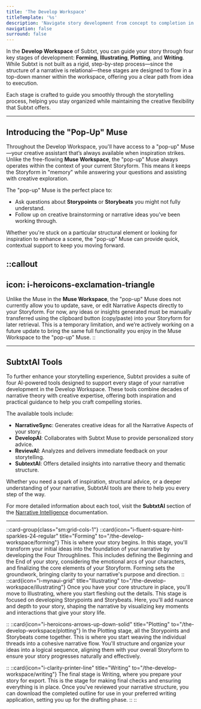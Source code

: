 ```yaml
---
title: 'The Develop Workspace'
titleTemplate: '%s'
description: 'Navigate story development from concept to completion in Subtxt'
navigation: false
surround: false
---
```


In the **Develop Workspace** of Subtxt, you can guide your story through four key stages of development: **Forming**, **Illustrating**, **Plotting**, and **Writing**. While Subtxt is not built as a rigid, step-by-step process—since the structure of a narrative is relational—these stages are designed to flow in a top-down manner within the workspace, offering you a clear path from idea to execution.

Each stage is crafted to guide you smoothly through the storytelling process, helping you stay organized while maintaining the creative flexibility that Subtxt offers.

---

## Introducing the "Pop-Up" Muse  

Throughout the Develop Workspace, you'll have access to a "pop-up" Muse—your creative assistant that’s always available when inspiration strikes. Unlike the free-flowing **Muse Workspace**, the "pop-up" Muse always operates within the context of your current Storyform. This means it keeps the Storyform in "memory" while answering your questions and assisting with creative exploration.  

The "pop-up" Muse is the perfect place to:  

- Ask questions about **Storypoints** or **Storybeats** you might not fully understand.  
- Follow up on creative brainstorming or narrative ideas you've been working through.  

Whether you're stuck on a particular structural element or looking for inspiration to enhance a scene, the "pop-up" Muse can provide quick, contextual support to keep you moving forward.  

::callout
---
icon: i-heroicons-exclamation-triangle
---
Unlike the Muse in the **Muse Workspace**, the "pop-up" Muse does not currently allow you to update, save, or edit Narrative Aspects directly to your Storyform. For now, any ideas or insights generated must be manually transferred using the clipboard button (copy/paste) into your Storyform for later retrieval. This is a temporary limitation, and we’re actively working on a future update to bring the same full functionality you enjoy in the Muse Workspace to the "pop-up" Muse.
::

---

## SubtxtAI Tools  

To further enhance your storytelling experience, Subtxt provides a suite of four AI-powered tools designed to support every stage of your narrative development in the Develop Workspace. These tools combine decades of narrative theory with creative expertise, offering both inspiration and practical guidance to help you craft compelling stories.  

The available tools include:  

- **NarrativeSync**: Generates creative ideas for all the Narrative Aspects of your story.  
- **DevelopAI**: Collaborates with Subtxt Muse to provide personalized story advice.  
- **ReviewAI**: Analyzes and delivers immediate feedback on your storytelling.  
- **SubtextAI**: Offers detailed insights into narrative theory and thematic structure.  

Whether you need a spark of inspiration, structural advice, or a deeper understanding of your narrative, SubtxtAI tools are there to help you every step of the way.  

For more detailed information about each tool, visit the **SubtxtAI** section of the [Narrative Intelligence](/narrative-intelligence/subtxt-ai-tools) documentation.  

---

::card-group{class="sm:grid-cols-1"}
  ::card{icon="i-fluent-square-hint-sparkles-24-regular" title="Forming" to="/the-develop-workspace/forming"}
  This is where your story begins. In this stage, you'll transform your initial ideas into the foundation of your narrative by developing the Four Throughlines. This includes defining the Beginning and the End of your story, considering the emotional arcs of your characters, and finalizing the core elements of your Storyform. Forming sets the groundwork, bringing clarity to your narrative's purpose and direction.
  ::
  ::card{icon="i-mynaui-grid" title="Illustrating" to="/the-develop-workspace/illustrating"}
  Once you have your core structure in place, you'll move to Illustrating, where you start fleshing out the details. This stage is focused on developing Storypoints and Storybeats. Here, you'll add nuance and depth to your story, shaping the narrative by visualizing key moments and interactions that give your story life.

  ::
  ::card{icon="i-heroicons-arrows-up-down-solid" title="Plotting" to="/the-develop-workspace/plotting"}
  In the Plotting stage, all the Storypoints and Storybeats come together. This is where you start weaving the individual threads into a cohesive narrative flow. You'll structure and organize your ideas into a logical sequence, aligning them with your overall Storyform to ensure your story progresses naturally and effectively.

  ::
  ::card{icon="i-clarity-printer-line" title="Writing" to="/the-develop-workspace/writing"}
  The final stage is Writing, where you prepare your story for export. This is the stage for making final checks and ensuring everything is in place. Once you've reviewed your narrative structure, you can download the completed outline for use in your preferred writing application, setting you up for the drafting phase.
  ::
::